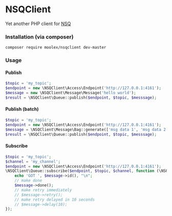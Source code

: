 # NSQClient

Yet another PHP client for [NSQ](http://nsq.io)

### Installation (via composer)

```
composer require moolex/nsqclient dev-master
```

### Usage

#### Publish

```php
$topic = 'my_topic';
$endpoint = new \NSQClient\Access\Endpoint('http://127.0.0.1:4161');
$message = new \NSQClient\Message\Message('hello world');
$result = \NSQClient\Queue::publish($endpoint, $topic, $messsage);
```

#### Publish (batch)

```php
$topic = 'my_topic';
$endpoint = new \NSQClient\Access\Endpoint('http://127.0.0.1:4161');
$message = \NSQClient\Message\Bag::generate(['msg data 1', 'msg data 2']);
$result = \NSQClient\Queue::publish($endpoint, $topic, $messsage);
```

#### Subscribe

```php
$topic = 'my_topic';
$channel = 'my_channel';
$endpoint = new \NSQClient\Access\Endpoint('http://127.0.0.1:4161');
\NSQClient\Queue::subscribe($endpoint, $topic, $channel, function (\NSQClient\Contract\Message $message) {
    echo 'GOT ', $message->id(), "\n";
    // make done
    $message->done();
    // make retry immediately
    // $message->retry();
    // make retry delayed in 10 seconds
    // $message->delay(10);
});
```